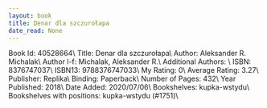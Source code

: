 ```yaml
---
layout: book
title: Denar dla szczurołapa
date_read: None
---
```


Book Id: 40528664\ 
Title: Denar dla szczurołapa\ 
Author: Aleksander R. Michalak\ 
Author l-f: Michalak, Aleksander R.\ 
Additional Authors: \ 
ISBN: 8376747037\ 
ISBN13: 9788376747033\ 
My Rating: 0\ 
Average Rating: 3.27\ 
Publisher: Replika\ 
Binding: Paperback\ 
Number of Pages: 432\ 
Year Published: 2018\ 
Date Added: 2020/07/06\ 
Bookshelves: kupka-wstydu\ 
Bookshelves with positions: kupka-wstydu (#1751)\ 

